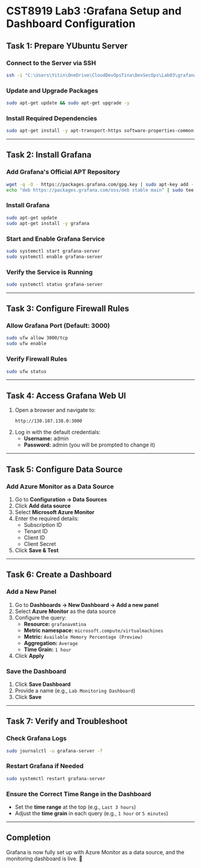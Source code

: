 # CST8919 Lab3 :Grafana Setup and Dashboard Configuration

## Task 1: Prepare YUbuntu Server
### Connect to the Server via SSH
```sh
ssh -i "C:\Users\Yitin\OneDrive\CloudDevOpsTina\DevSecOps\Lab03\grafanavmtina_key.pem" azureuser@130.107.138.0
```

### Update and Upgrade Packages
```sh
sudo apt-get update && sudo apt-get upgrade -y
```

### Install Required Dependencies
```sh
sudo apt-get install -y apt-transport-https software-properties-common wget
```

---

## Task 2: Install Grafana
### Add Grafana's Official APT Repository
```sh
wget -q -O - https://packages.grafana.com/gpg.key | sudo apt-key add -
echo "deb https://packages.grafana.com/oss/deb stable main" | sudo tee /etc/apt/sources.list.d/grafana.list
```

### Install Grafana
```sh
sudo apt-get update
sudo apt-get install -y grafana
```

### Start and Enable Grafana Service
```sh
sudo systemctl start grafana-server
sudo systemctl enable grafana-server
```

### Verify the Service is Running
```sh
sudo systemctl status grafana-server
```

---

## Task 3: Configure Firewall Rules
### Allow Grafana Port (Default: 3000)
```sh
sudo ufw allow 3000/tcp
sudo ufw enable
```

### Verify Firewall Rules
```sh
sudo ufw status
```

---

## Task 4: Access Grafana Web UI
1. Open a browser and navigate to:
   ```
   http://130.107.138.0:3000
   ```
2. Log in with the default credentials:
   - **Username:** admin
   - **Password:** admin (you will be prompted to change it)

---

## Task 5: Configure Data Source
### Add Azure Monitor as a Data Source
1. Go to **Configuration → Data Sources**
2. Click **Add data source**
3. Select **Microsoft Azure Monitor**
4. Enter the required details:
   - Subscription ID
   - Tenant ID
   - Client ID
   - Client Secret
5. Click **Save & Test**

---

## Task 6: Create a Dashboard
### Add a New Panel
1. Go to **Dashboards → New Dashboard → Add a new panel**
2. Select **Azure Monitor** as the data source
3. Configure the query:
   - **Resource:** `grafanavmtina`
   - **Metric namespace:** `microsoft.compute/virtualmachines`
   - **Metric:** `Available Memory Percentage (Preview)`
   - **Aggregation:** `Average`
   - **Time Grain:** `1 hour`
4. Click **Apply**

### Save the Dashboard
1. Click **Save Dashboard**
2. Provide a name (e.g., `Lab Monitoring Dashboard`)
3. Click **Save**

---

## Task 7: Verify and Troubleshoot
### Check Grafana Logs
```sh
sudo journalctl -u grafana-server -f
```

### Restart Grafana if Needed
```sh
sudo systemctl restart grafana-server
```

### Ensure the Correct Time Range in the Dashboard
- Set the **time range** at the top (e.g., `Last 3 hours`)
- Adjust the **time grain** in each query (e.g., `1 hour` or `5 minutes`)

---

## Completion
Grafana is now fully set up with Azure Monitor as a data source, and the monitoring dashboard is live. 🎉
